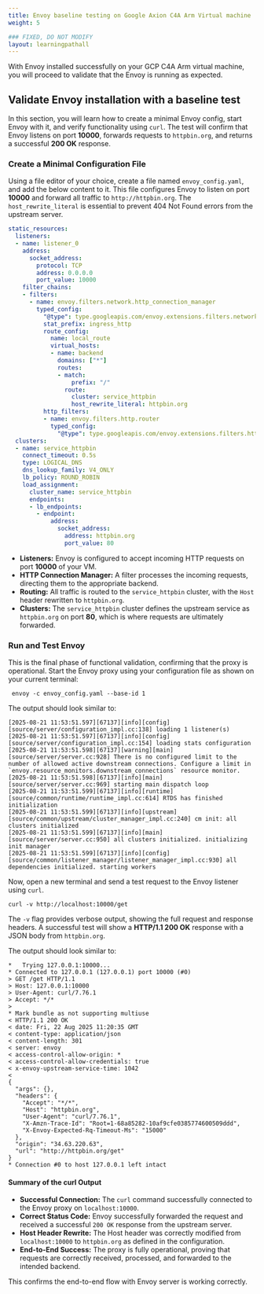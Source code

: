 ```yaml
---
title: Envoy baseline testing on Google Axion C4A Arm Virtual machine
weight: 5

### FIXED, DO NOT MODIFY
layout: learningpathall
---
```



With Envoy installed successfully on your GCP C4A Arm virtual machine, you will proceed to validate that the Envoy is running as expected.

## Validate Envoy installation with a baseline test

In this section, you will learn how to create a minimal Envoy config, start Envoy with it, and verify functionality using `curl`. 
The test will confirm that Envoy listens on port **10000**, forwards requests to `httpbin.org`, and returns a successful **200 OK** response.

### Create a Minimal Configuration File

Using a file editor of your choice, create a file named `envoy_config.yaml`, and add the below content to it. This file configures Envoy to listen on port **10000** and forward all traffic to `http://httpbin.org`. The `host_rewrite_literal` is essential to prevent 404 Not Found errors from the upstream server.

```YAML
static_resources:
  listeners:
  - name: listener_0
    address:
      socket_address:
        protocol: TCP
        address: 0.0.0.0
        port_value: 10000
    filter_chains:
    - filters:
      - name: envoy.filters.network.http_connection_manager
        typed_config:
          "@type": type.googleapis.com/envoy.extensions.filters.network.http_connection_manager.v3.HttpConnectionManager
          stat_prefix: ingress_http
          route_config:
            name: local_route
            virtual_hosts:
            - name: backend
              domains: ["*"]
              routes:
              - match:
                  prefix: "/"
                route:
                  cluster: service_httpbin
                  host_rewrite_literal: httpbin.org
          http_filters:
          - name: envoy.filters.http.router
            typed_config:
              "@type": type.googleapis.com/envoy.extensions.filters.http.router.v3.Router
  clusters:
  - name: service_httpbin
    connect_timeout: 0.5s
    type: LOGICAL_DNS
    dns_lookup_family: V4_ONLY
    lb_policy: ROUND_ROBIN
    load_assignment:
      cluster_name: service_httpbin
      endpoints:
      - lb_endpoints:
        - endpoint:
            address:
              socket_address:
                address: httpbin.org
                port_value: 80
```
- **Listeners:** Envoy is configured to accept incoming HTTP requests on port **10000** of your VM.
- **HTTP Connection Manager:** A filter processes the incoming requests, directing them to the appropriate backend.
- **Routing:** All traffic is routed to the `service_httpbin` cluster, with the `Host` header rewritten to  `httpbin.org`.
- **Clusters:** The `service_httpbin` cluster defines the upstream service as `httpbin.org` on port **80**, which is where requests are ultimately forwarded.

### Run and Test Envoy

This is the final phase of functional validation, confirming that the proxy is operational.
Start the Envoy proxy using your configuration file as shown on your current terminal:

```console
 envoy -c envoy_config.yaml --base-id 1
```
The output should look similar to:

```output
[2025-08-21 11:53:51.597][67137][info][config] [source/server/configuration_impl.cc:138] loading 1 listener(s)
[2025-08-21 11:53:51.597][67137][info][config] [source/server/configuration_impl.cc:154] loading stats configuration
[2025-08-21 11:53:51.598][67137][warning][main] [source/server/server.cc:928] There is no configured limit to the number of allowed active downstream connections. Configure a limit in `envoy.resource_monitors.downstream_connections` resource monitor.
[2025-08-21 11:53:51.598][67137][info][main] [source/server/server.cc:969] starting main dispatch loop
[2025-08-21 11:53:51.599][67137][info][runtime] [source/common/runtime/runtime_impl.cc:614] RTDS has finished initialization
[2025-08-21 11:53:51.599][67137][info][upstream] [source/common/upstream/cluster_manager_impl.cc:240] cm init: all clusters initialized
[2025-08-21 11:53:51.599][67137][info][main] [source/server/server.cc:950] all clusters initialized. initializing init manager
[2025-08-21 11:53:51.599][67137][info][config] [source/common/listener_manager/listener_manager_impl.cc:930] all dependencies initialized. starting workers
```

Now, open a new terminal and send a test request to the Envoy listener using `curl`.

```console
curl -v http://localhost:10000/get
```
The `-v` flag provides verbose output, showing the full request and response headers. A successful test will show a **HTTP/1.1 200 OK** response with a JSON body from `httpbin.org`.

The output should look similar to:

```output
*   Trying 127.0.0.1:10000...
* Connected to 127.0.0.1 (127.0.0.1) port 10000 (#0)
> GET /get HTTP/1.1
> Host: 127.0.0.1:10000
> User-Agent: curl/7.76.1
> Accept: */*
>
* Mark bundle as not supporting multiuse
< HTTP/1.1 200 OK
< date: Fri, 22 Aug 2025 11:20:35 GMT
< content-type: application/json
< content-length: 301
< server: envoy
< access-control-allow-origin: *
< access-control-allow-credentials: true
< x-envoy-upstream-service-time: 1042
<
{
  "args": {},
  "headers": {
    "Accept": "*/*",
    "Host": "httpbin.org",
    "User-Agent": "curl/7.76.1",
    "X-Amzn-Trace-Id": "Root=1-68a85282-10af9cfe0385774600509ddd",
    "X-Envoy-Expected-Rq-Timeout-Ms": "15000"
  },
  "origin": "34.63.220.63",
  "url": "http://httpbin.org/get"
}
* Connection #0 to host 127.0.0.1 left intact
```
#### Summary of the curl Output

- **Successful Connection:** The `curl` command successfully connected to the Envoy proxy on `localhost:10000`.
- **Correct Status Code:** Envoy successfully forwarded the request and received a successful `200 OK` response from the upstream server.
- **Host Header Rewrite:** The Host header was correctly modified from `localhost:10000` to `httpbin.org` as defined in the configuration.
- **End-to-End Success:** The proxy is fully operational, proving that requests are correctly received, processed, and forwarded to the intended backend.

This confirms the end-to-end flow with Envoy server is working correctly.
